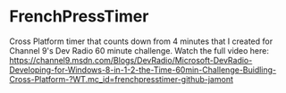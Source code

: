 FrenchPressTimer
================

Cross Platform timer that counts down from 4 minutes that I created for Channel 9's Dev Radio 60 minute challenge. Watch the full video here: https://channel9.msdn.com/Blogs/DevRadio/Microsoft-DevRadio-Developing-for-Windows-8-in-1-2-the-Time-60min-Challenge-Buidling-Cross-Platform-?WT.mc_id=frenchpresstimer-github-jamont


